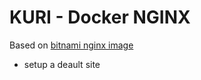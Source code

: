 # KURI - Docker NGINX

Based on [bitnami nginx image](https://github.com/bitnami/bitnami-docker-nginx)

* setup a deault site
